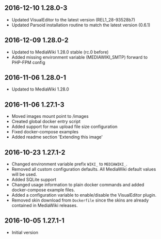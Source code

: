 ## 2016-12-10 1.28.0-3

* Updated VisualEditor to the latest version (REL1_28-93528b7)
* Updated Parsoid installation routine to match the latest version (0.6.1)

## 2016-12-09 1.28.0-2

* Updated to MediaWiki 1.28.0 stable (rc.0 before)
* Added missing environment variable (MEDIAWIKI_SMTP) forward to PHP-FPM config

## 2016-11-06 1.28.0-1

* Updated to MediaWiki 1.28.0

## 2016-11-06 1.27.1-3

* Moved images mount point to /images
* Created global docker entry script
* Added support for max upload file size configuration
* Fixed docker-compose examples
* Added readme section 'Extending this image'

## 2016-10-23 1.27.1-2

* Changed environment variable prefix `WIKI_` to `MEDIAWIKI_`.
* Removed all custom configuration defaults. All MediaWiki default values will be used.
* Added SQLite support
* Changed usage information to plain docker commands and added docker-compose example files.
* Added a configuration variable to enable/disable the VisualEditor plugin.
* Removed skin download from `Dockerfile` since the skins are already contained in MediaWiki releases.

## 2016-10-05 1.27.1-1

* Initial version
